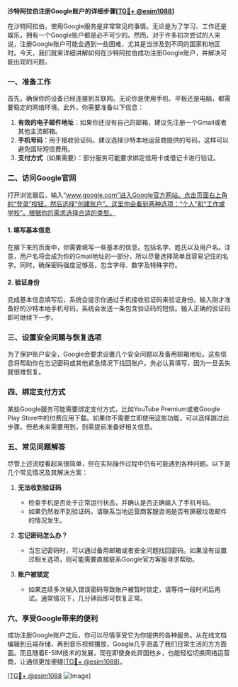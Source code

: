 **沙特阿拉伯注册Google账户的详细步骤[[TG💪+ @esim1088](https://t.me/s/esim1088)]**

在沙特阿拉伯，使用Google服务是非常常见的事情。无论是为了学习、工作还是娱乐，拥有一个Google账户都是必不可少的。然而，对于许多初次尝试的人来说，注册Google账户可能会遇到一些困难，尤其是当涉及到不同的国家和地区时。今天，我们就来详细讲解如何在沙特阿拉伯成功注册Google账户，并解决可能出现的问题。

### 一、准备工作

首先，确保你的设备已经连接到互联网。无论你是使用手机、平板还是电脑，都需要稳定的网络环境。此外，你需要准备以下信息：

1. **有效的电子邮件地址**：如果你还没有自己的邮箱，建议先注册一个Gmail或者其他主流邮箱。
2. **手机号码**：用于接收验证码。建议选择沙特本地运营商提供的号码，这样可以避免国际短信费用。
3. **支付方式**（如果需要）：部分服务可能要求绑定信用卡或借记卡进行验证。

### 二、访问Google官网

打开浏览器后，输入“www.google.com”进入Google官方网站。点击页面右上角的“登录”按钮，然后选择“创建账户”。这里你会看到两种选项：“个人”和“工作或学校”。根据你的需求选择合适的类型。

#### 1. 填写基本信息
在接下来的页面中，你需要填写一些基本的信息。包括名字、姓氏以及用户名。注意，用户名将会成为你的Gmail地址的一部分，所以尽量选择简单且容易记住的名字。同时，确保密码强度足够高，包含字母、数字及特殊字符。

#### 2. 验证身份
完成基本信息填写后，系统会提示你通过手机接收验证码来验证身份。输入刚才准备好的沙特本地手机号码，系统会发送一条包含验证码的短信。输入正确的验证码即可继续下一步。

### 三、设置安全问题与恢复选项

为了保护账户安全，Google会要求设置几个安全问题以及备用邮箱地址。这些信息将帮助你在忘记密码或其他紧急情况下找回账户。务必认真填写，因为一旦丢失就很难恢复。

### 四、绑定支付方式

某些Google服务可能需要绑定支付方式，比如YouTube Premium或者Google Play Store中的付费应用下载。如果你不需要立即使用这些功能，可以选择跳过此步骤。但若未来需要用到，则需提前准备好相关信息。

### 五、常见问题解答

尽管上述流程看起来很简单，但在实际操作过程中仍有可能遇到各种问题。以下是几个常见情况及其解决方案：

1. **无法收到验证码**
   - 检查手机是否处于正常运行状态，并确认是否正确输入了手机号码。
   - 如果仍然收不到验证码，请联系当地运营商客服咨询是否有屏蔽垃圾邮件的情况发生。

2. **忘记密码怎么办？**
   - 当忘记密码时，可以通过备用邮箱或者安全问题找回密码。如果没有设置过相关选项，则可能需要直接联系Google官方客服寻求帮助。

3. **账户被锁定**
   - 如果连续多次输入错误密码导致账户被暂时锁定，请等待一段时间后再试。通常情况下，几分钟后即可恢复正常。

### 六、享受Google带来的便利

成功注册Google账户之后，你可以尽情享受它为你提供的各种服务。从在线文档编辑到云端存储，再到音乐视频播放，Google几乎涵盖了我们日常生活的方方面面。而且随着E-SIM技术的发展，现在即使身处异国他乡，也能轻松切换网络运营商，让通信更加便捷[[TG💪+ @esim1088](https://t.me/s/esim1088)]。

[[TG💪+ @esim1088](https://t.me/s/esim1088) ![Image](https://i.postimg.cc/4NQfJmqS/Snipaste-2025-05-13-00-14-12.png)]